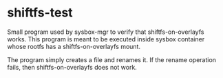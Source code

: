 # shiftfs-test

Small program used by sysbox-mgr to verify that shiftfs-on-overlayfs works.
This program is meant to be executed inside sysbox container whose rootfs
has a shiftfs-on-overlayfs mount.

The program simply creates a file and renames it. If the rename operation fails,
then shiftfs-on-overlayfs does not work.

